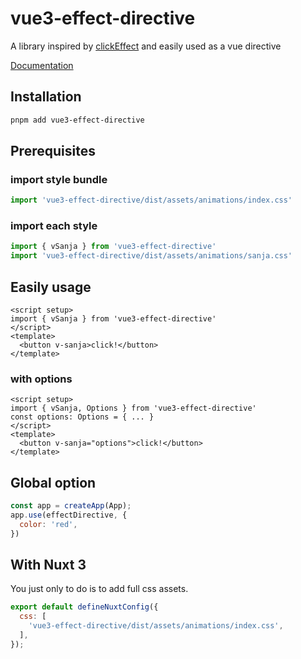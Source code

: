 # vue3-effect-directive
A library inspired by [clickEffect](https://github.com/codrops/ClickEffects) and easily used as a vue directive

[Documentation](https://vue3-effect-directive.pages.dev/)

## Installation
```bash
pnpm add vue3-effect-directive
```

## Prerequisites

### import style bundle
```js
import 'vue3-effect-directive/dist/assets/animations/index.css'
```
### import each style
```js
import { vSanja } from 'vue3-effect-directive'
import 'vue3-effect-directive/dist/assets/animations/sanja.css'
```

## Easily usage
```vue
<script setup>
import { vSanja } from 'vue3-effect-directive'
</script>
<template>
  <button v-sanja>click!</button>
</template>
```

### with options
```vue
<script setup>
import { vSanja, Options } from 'vue3-effect-directive'
const options: Options = { ... }
</script>
<template>
  <button v-sanja="options">click!</button>
</template>
```

## Global option
```js
const app = createApp(App);
app.use(effectDirective, {
  color: 'red',
})
```

## With Nuxt 3
You just only to do is to add full css assets.
```js
export default defineNuxtConfig({
  css: [
    'vue3-effect-directive/dist/assets/animations/index.css',
  ],
});
```
